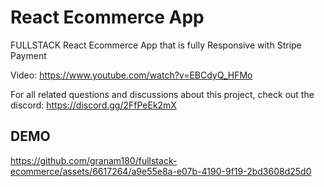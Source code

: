# React Ecommerce App

FULLSTACK React Ecommerce App that is fully Responsive with Stripe Payment

Video: https://www.youtube.com/watch?v=EBCdyQ_HFMo

For all related questions and discussions about this project, check out the discord: https://discord.gg/2FfPeEk2mX

## DEMO

https://github.com/granam180/fullstack-ecommerce/assets/6617264/a9e55e8a-e07b-4190-9f19-2bd3608d25d0

